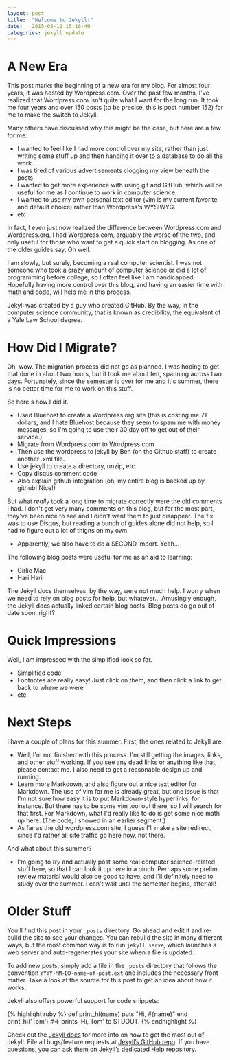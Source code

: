 ```yaml
---
layout: post
title:  "Welcome to Jekyll!"
date:   2015-05-12 15:16:49
categories: jekyll update
---
```


# A New Era

This post marks the beginning of a new era for my blog. For almost four years, it was hosted by
Wordpress.com. Over the past few months, I've realized that Wordpress.com isn't quite what I want
for the long run. It took me four years and over 150 posts (to be precise, this is post number 152)
for me to make the switch to Jekyll.
    
Many others have discussed why this might be the case, but here are a few for me:

- I wanted to feel like I had more control over my site, rather than just writing some stuff up and
  then handing it over to a database to do all the work.
- I was tired of various advertisements clogging my view beneath the posts
- I wanted to get more experience with using git and GitHub, which will be useful for me as I
  continue to work in computer science.
- I wanted to use my own personal text editor (vim is my current favorite and default choice)
  rather than Wordpress's WYSIWYG.
-  etc.

In fact, I even just now realized the difference between Wordpress.com and Wordpress.org. I had
Wordpress.com, arguably the worse of the two, and only useful for those who want to get a quick
start on blogging. As one of the older guides say, Oh well.

I am slowly, but surely, becoming a real computer scientist. I was not someone who took a crazy
amount of computer science or did a lot of programming before college, so I often feel like I am
handicapped. Hopefully having more control over this blog, and having an easier time with math and
code, will help me in this process.

Jekyll was created by a guy who created GitHub. By the way, in the computer science community, that
is known as credibility, the equivalent of a Yale Law School degree.

# How Did I Migrate?

Oh, wow. The migration process did not go as planned. I was hoping to get that done in about two
hours, but it took me about ten, spanning across two days. Fortunately, since the semester is over
for me and it's summer, there is no better time for me to work on this stuff.
    
So here's how I did it.

- Used Bluehost to create a Wordpress.org site (this is costing me 71 dollars, and I hate Bluehost
  because they seem to spam me with money messages, so I'm going to use their 30 day off to get out
  of their service.)
- Migrate from Wordpress.com to Wordpress.com
- Then use the wordpress to jekyll by Ben (on the Github staff) to create another .xml file.
- Use jekyll to create a directory, unzip, etc.
- Copy disqus comment code
- Also explain github integration (oh, my entire blog is backed up by github! Nice!)

But what *really* took a long time to migrate correctly were the old comments I had. I don't get
very many comments on this blog, but for the most part, they've been nice to see and I didn't want
them to just disappear. The fix was to use Disqus, but reading a bunch of guides alone did not help,
so I had to figure out a lot of thigns on my own.

- Apparently, we also have to do a SECOND import. Yeah...

The following blog posts were useful for me as an aid to learning:

- Girlie Mac
- Hari Hari

The Jekyll docs themselves, by the way, were not much help. I worry when we need to rely on blog
posts for help, but whatever... Amusingly enough, the Jekyll docs actually linked certain blog
posts. Blog posts do go out of date soon, right?

# Quick Impressions

Well, I am impressed with the simplified look so far.

- Simplified code
- Footnotes are really easy! Just click on them, and then click a link to get back to where we were
- etc.

# Next Steps

I have a couple of plans for this summer. First, the ones related to Jekyll are:

- Well, I'm not finished with this process. I'm still getting the images, links, and other stuff
  working. If you see any dead links or anything like that, please contact me. I also need to get a
  reasonable design up and running.
- Learn more Markdown, and also figure out a nice text editor for Markdown. The use of vim for me is
  already great, but one issue is that I'm not sure how easy it is to put Markdown-style hyperlinks,
  for instance. But there has to be some vim tool out there, so I will search for that first. For
  Markdown, what I'd really like to do is get some nice math up here. (The code, I showed in an
  earlier segment.)
- As far as the old wordpress.com site, I guess I'll make a site redirect, since I'd rather all site
  traffic go here now, not there.

And what about this summer?

- I'm going to *try* and actually post some real computer science-related stuff here, so that I can
  look it up here in a pinch. Perhaps some prelim review material would also be good to have, and
  I'll definitely need to study over the summer. I can't wait until the semester begins, after all!

# Older Stuff

You’ll find this post in your `_posts` directory. Go ahead and edit it and re-build the site to see
your changes. You can rebuild the site in many different ways, but the most common way is to run
`jekyll serve`, which launches a web server and auto-regenerates your site when a file is updated.

To add new posts, simply add a file in the `_posts` directory that follows the convention
`YYYY-MM-DD-name-of-post.ext` and includes the necessary front matter. Take a look at the source for
this post to get an idea about how it works.

Jekyll also offers powerful support for code snippets:

{% highlight ruby %}
def print_hi(name)
  puts "Hi, #{name}"
end
print_hi('Tom')
#=> prints 'Hi, Tom' to STDOUT.
{% endhighlight %}

Check out the [Jekyll docs][jekyll] for more info on how to get the most out of Jekyll. File all
bugs/feature requests at [Jekyll’s GitHub repo][jekyll-gh]. If you have questions, you can ask them
on [Jekyll’s dedicated Help repository][jekyll-help].

[jekyll]:      http://jekyllrb.com
[jekyll-gh]:   https://github.com/jekyll/jekyll
[jekyll-help]: https://github.com/jekyll/jekyll-help
